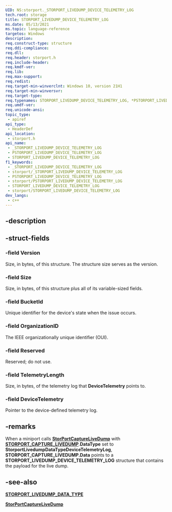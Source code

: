 ```yaml
---
UID: NS:storport._STORPORT_LIVEDUMP_DEVICE_TELEMETRY_LOG
tech.root: storage
title: STORPORT_LIVEDUMP_DEVICE_TELEMETRY_LOG
ms.date: 05/13/2021
ms.topic: language-reference
targetos: Windows
description: 
req.construct-type: structure
req.ddi-compliance: 
req.dll: 
req.header: storport.h
req.include-header: 
req.kmdf-ver: 
req.lib: 
req.max-support: 
req.redist: 
req.target-min-winverclnt: Windows 10, version 21H1
req.target-min-winversvr: 
req.target-type: 
req.typenames: STORPORT_LIVEDUMP_DEVICE_TELEMETRY_LOG, *PSTORPORT_LIVEDUMP_DEVICE_TELEMETRY_LOG
req.umdf-ver: 
req.unicode-ansi: 
topic_type:
 - apiref
api_type:
 - HeaderDef
api_location:
 - storport.h
api_name:
 - _STORPORT_LIVEDUMP_DEVICE_TELEMETRY_LOG
 - PSTORPORT_LIVEDUMP_DEVICE_TELEMETRY_LOG
 - STORPORT_LIVEDUMP_DEVICE_TELEMETRY_LOG
f1_keywords:
 - _STORPORT_LIVEDUMP_DEVICE_TELEMETRY_LOG
 - storport/_STORPORT_LIVEDUMP_DEVICE_TELEMETRY_LOG
 - PSTORPORT_LIVEDUMP_DEVICE_TELEMETRY_LOG
 - storport/PSTORPORT_LIVEDUMP_DEVICE_TELEMETRY_LOG
 - STORPORT_LIVEDUMP_DEVICE_TELEMETRY_LOG
 - storport/STORPORT_LIVEDUMP_DEVICE_TELEMETRY_LOG
dev_langs:
 - c++
---
```


## -description

## -struct-fields

### -field Version

Size, in bytes, of this structure. The structure size serves as the version.

### -field Size

Size, in bytes, of this structure plus all of its variable-sized fields.

### -field BucketId

Unique identifier for the device's state when the issue occurs.

### -field OrganizationID

The IEEE organizationally unique identifier (OUI).

### -field Reserved

Reserved; do not use.

### -field TelemetryLength

Size, in bytes, of the telemetry log that **DeviceTelemetry** points to.

### -field DeviceTelemetry

Pointer to the device-defined telemetry log.

## -remarks

When a miniport calls [**StorPortCaptureLiveDump**](nf-storport-storportcapturelivedump.md) with [**STORPORT_CAPTURE_LIVEDUMP**](ns-storport-storport_capture_livedump.md).**DataType** set to **StorportLivedumpDataTypeDeviceTelemetryLog**,  **STORPORT_CAPTURE_LIVEDUMP.Data** points to a **STORPORT_LIVEDUMP_DEVICE_TELEMETRY_LOG** structure that contains the payload for the live dump.

## -see-also

[**STORPORT_LIVEDUMP_DATA_TYPE**](ne-storport-storport_livedump_data_type.md)

[**StorPortCaptureLiveDump**](nf-storport-storportcapturelivedump.md)
